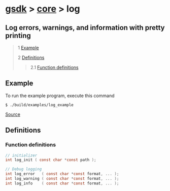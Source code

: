 # [gsdk](../../README.md) > [core](../core.md) > log

## Log errors, warnings, and information with pretty printing
  
 > 1 [Example](#example)
 >
 > 2 [Definitions](#definitions)
 >
 >> 2.1 [Function definitions](#function-definitions)

 ## Example
 To run the example program, execute this command
 ```
 $ ./build/examples/log_example
 ```
 [Source](../../src/examples/log_example.c)
 ## Definitions
 ### Function definitions
 ```c 
 // initializer
 int log_init ( const char *const path );

 // Debug logging
 int log_error   ( const char *const format, ... );
 int log_warning ( const char *const format, ... );
 int log_info    ( const char *const format, ... );
 ```

